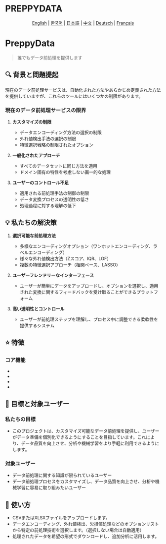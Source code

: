# PREPPYDATA
<p align="center">
  <a href="README.md">English</a> |
  <a href="README.ko.md">한국어</a> |
  <a href="README.ja.md">日本語</a> |
  <a href="README.zh.md">中文</a> |
  <a href="README.de.md">Deutsch</a> |
  <a href="README.fr.md">Français</a>
</p>

# PreppyData
> 誰でもデータ前処理を提供します

## 🔍 背景と問題提起

現在のデータ前処理サービスは、自動化された方法やあらかじめ定義された方法を提供していますが、これらのツールにはいくつかの制限があります。

### 現在のデータ前処理サービスの限界

1. **カスタマイズの制限**
   - データエンコーディング方法の選択の制限
   - 外れ値検出手法の選択の制限
   - 特徴選択戦略の制限されたオプション

2. **一般化されたアプローチ**
   - すべてのデータセットに同じ方法を適用
   - ドメイン固有の特性を考慮しない画一的な処理

3. **ユーザーのコントロール不足**
   - 適用される前処理手法の制御の制限
   - データ変換プロセスの透明性の低さ
   - 処理過程に対する理解の低下

## 💡 私たちの解決策

1. **選択可能な前処理方法**
   - 多様なエンコーディングオプション（ワンホットエンコーディング、ラベルエンコーディング）
   - 様々な外れ値検出方法（Zスコア、IQR、LOF）
   - 複数の特徴選択アプローチ（相関ベース、LASSO）

2. **ユーザーフレンドリーなインターフェース**
   - ユーザーが簡単にデータをアップロードし、オプションを選択し、適用された変換に関するフィードバックを受け取ることができるプラットフォーム

3. **高い透明性とコントロール**
   - ユーザーが前処理ステップを理解し、プロセス中に調整できる柔軟性を提供するシステム

## ⭐ 特徴
### コア機能
 - [カスタマイズ可能な前処理オプション]: ユーザーは様々なデータ前処理技術を選択できます。
 - [ユーザーフレンドリーなインターフェース]: ユーザーがデータセットを簡単にアップロードし、利用可能な前処理オプションを探索できるシンプルなウェブベースのプラットフォームです。
 - [ステップバイステップガイダンス]: ユーザーが前処理プロセスを段階的に理解し、調整できるよう支援するガイド機能です。
 - [データ品質評価]: ユーザーが前処理前後のデータセットの品質を評価し、問題を効果的に特定し解決するのを支援する機能です。

## 🎯 目標と対象ユーザー
### 私たちの目標
 - このプロジェクトは、カスタマイズ可能なデータ前処理を提供し、ユーザーがデータ準備を個別化できるようにすることを目指しています。これにより、データ品質を向上させ、分析や機械学習をより手軽に利用できるようにします。

### 対象ユーザー
 - データ前処理に関する知識が限られているユーザー
 - データ前処理プロセスをカスタマイズし、データ品質を向上させ、分析や機械学習に容易に取り組みたいユーザー

## 📖 使い方
 - CSVまたはXLSXファイルをアップロードします。
 - データエンコーディング、外れ値検出、欠損値処理などのオプションリストから特定の前処理技術を選択します。（選択しない場合は自動適用）
 - 処理されたデータを希望の形式でダウンロードし、追加分析に活用します。
